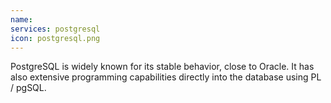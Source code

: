 ```yaml
---
name: 
services: postgresql
icon: postgresql.png
---
```


PostgreSQL is widely known for its stable behavior, close to Oracle. It has also extensive programming capabilities directly into the database using PL / pgSQL.
